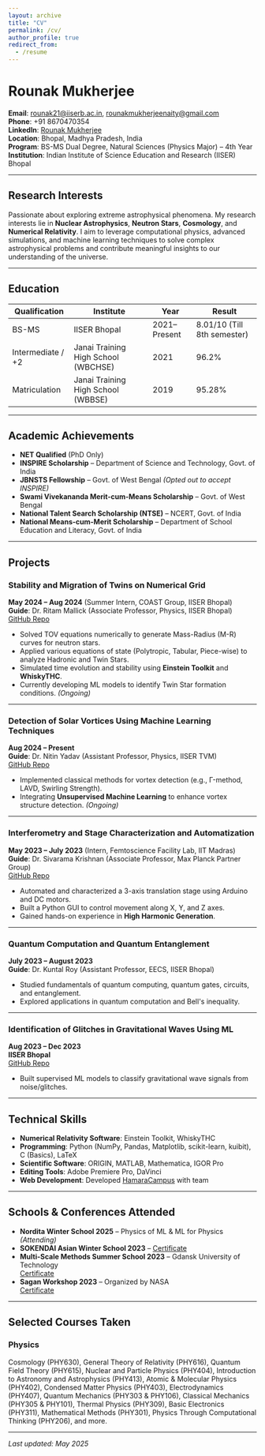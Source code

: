```yaml
---
layout: archive
title: "CV"
permalink: /cv/
author_profile: true
redirect_from:
  - /resume
---
```


# Rounak Mukherjee

**Email**: [rounak21@iiserb.ac.in](mailto:rounak21@iiserb.ac.in), [rounakmukherjeenaity@gmail.com](mailto:rounakmukherjeenaity@gmail.com)  
**Phone**: +91 8670470354  
**LinkedIn**: [Rounak Mukherjee](https://www.linkedin.com/in/rounak-mukherjee-iiserb)  
**Location**: Bhopal, Madhya Pradesh, India  
**Program**: BS-MS Dual Degree, Natural Sciences (Physics Major) – 4th Year  
**Institution**: Indian Institute of Science Education and Research (IISER) Bhopal  

---

## Research Interests

Passionate about exploring extreme astrophysical phenomena. My research interests lie in **Nuclear Astrophysics**, **Neutron Stars**, **Cosmology**, and **Numerical Relativity**. I aim to leverage computational physics, advanced simulations, and machine learning techniques to solve complex astrophysical problems and contribute meaningful insights to our understanding of the universe.

---

## Education

| Qualification | Institute | Year | Result |
| --- | --- | --- | --- |
| BS-MS | IISER Bhopal | 2021–Present | 8.01/10 (Till 8th semester) |
| Intermediate / +2 | Janai Training High School (WBCHSE) | 2021 | 96.2% |
| Matriculation | Janai Training High School (WBBSE) | 2019 | 95.28% |

---

## Academic Achievements
- **NET Qualified** (PhD Only)
- **INSPIRE Scholarship** – Department of Science and Technology, Govt. of India  
- **JBNSTS Fellowship** – Govt. of West Bengal *(Opted out to accept INSPIRE)*  
- **Swami Vivekananda Merit-cum-Means Scholarship** – Govt. of West Bengal  
- **National Talent Search Scholarship (NTSE)** – NCERT, Govt. of India  
- **National Means-cum-Merit Scholarship** – Department of School Education and Literacy, Govt. of India  

---

## Projects

### Stability and Migration of Twins on Numerical Grid  
**May 2024 – Aug 2024** (Summer Intern, COAST Group, IISER Bhopal)  
**Guide**: Dr. Ritam Mallick (Associate Professor, Physics, IISER Bhopal)  
[GitHub Repo](https://github.com/Rounakrik/Identification_of_Glitches_in_Gravitational_Waves_Using_Machine_Learning)

- Solved TOV equations numerically to generate Mass-Radius (M-R) curves for neutron stars.
- Applied various equations of state (Polytropic, Tabular, Piece-wise) to analyze Hadronic and Twin Stars.
- Simulated time evolution and stability using **Einstein Toolkit** and **WhiskyTHC**.
- Currently developing ML models to identify Twin Star formation conditions. *(Ongoing)*

---

### Detection of Solar Vortices Using Machine Learning Techniques  
**Aug 2024 – Present**  
**Guide**: Dr. Nitin Yadav (Assistant Professor, Physics, IISER TVM)  
[GitHub Repo](https://github.com/Rounakrik/Identification_of_Glitches_in_Gravitational_Waves_Using_Machine_Learning)

- Implemented classical methods for vortex detection (e.g., Γ-method, LAVD, Swirling Strength).
- Integrating **Unsupervised Machine Learning** to enhance vortex structure detection. *(Ongoing)*

---

### Interferometry and Stage Characterization and Automatization  
**May 2023 – July 2023** (Intern, Femtoscience Facility Lab, IIT Madras)  
**Guide**: Dr. Sivarama Krishnan (Associate Professor, Max Planck Partner Group)  
[GitHub Repo](https://github.com/Rounakrik/Translation_Stage_Automatization_GUI)

- Automated and characterized a 3-axis translation stage using Arduino and DC motors.
- Built a Python GUI to control movement along X, Y, and Z axes.
- Gained hands-on experience in **High Harmonic Generation**.

---

### Quantum Computation and Quantum Entanglement  
**July 2023 – August 2023**  
**Guide**: Dr. Kuntal Roy (Assistant Professor, EECS, IISER Bhopal)

- Studied fundamentals of quantum computing, quantum gates, circuits, and entanglement.
- Explored applications in quantum computation and Bell's inequality.

---

### Identification of Glitches in Gravitational Waves Using ML  
**Aug 2023 – Dec 2023**  
**IISER Bhopal**  
[GitHub Repo](https://github.com/Rounakrik/Identification_of_Glitches_in_Gravitational_Waves_Using_Machine_Learning)

- Built supervised ML models to classify gravitational wave signals from noise/glitches.

---

## Technical Skills

- **Numerical Relativity Software**: Einstein Toolkit, WhiskyTHC  
- **Programming**: Python (NumPy, Pandas, Matplotlib, scikit-learn, kuibit), C (Basics), LaTeX  
- **Scientific Software**: ORIGIN, MATLAB, Mathematica, IGOR Pro  
- **Editing Tools**: Adobe Premiere Pro, DaVinci  
- **Web Development**: Developed [HamaraCampus](http://www.hamaracampus.com) with team  

---

## Schools & Conferences Attended

- **Nordita Winter School 2025** – Physics of ML & ML for Physics *(Attending)*  
- **SOKENDAI Asian Winter School 2023** – [Certificate](https://drive.google.com/file/d/17R9gmvshzJTaPpalQfNiHnOCBYfOAdq5/view?usp=share_link)  
- **Multi-Scale Methods Summer School 2023** – Gdansk University of Technology  
  [Certificate](https://drive.google.com/drive/u/0/folders/1X8MzNj0iT4dFVrmSwd1y8IW0Ddz8t64l)  
- **Sagan Workshop 2023** – Organized by NASA  
  [Certificate](https://drive.google.com/drive/u/0/folders/1X8MzNj0iT4dFVrmSwd1y8IW0Ddz8t64l)  

---

## Selected Courses Taken

### Physics  
Cosmology (PHY630), General Theory of Relativity (PHY616), Quantum Field Theory (PHY615), Nuclear and Particle Physics (PHY404), Introduction to Astronomy and Astrophysics (PHY413), Atomic & Molecular Physics (PHY402), Condensed Matter Physics (PHY403), Electrodynamics (PHY407), Quantum Mechanics (PHY303 & PHY106), Classical Mechanics (PHY305 & PHY101), Thermal Physics (PHY309), Basic Electronics (PHY311), Mathematical Methods (PHY301), Physics Through Computational Thinking (PHY206), and more.

---

_Last updated: May 2025_

